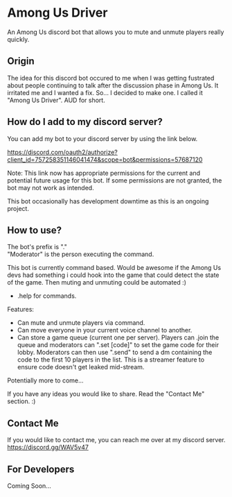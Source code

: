 # Among Us Driver
An Among Us discord bot that allows you to mute and unmute players really quickly.

Origin
-----------

The idea for this discord bot occured to me when I was getting fustrated about people continuing to talk after the discussion phase in Among Us. It irritated me and I wanted a fix. So... I decided to make one. I called it "Among Us Driver". AUD for short.

How do I add to my discord server?
-----------
You can add my bot to your discord server by using the link below.

https://discord.com/oauth2/authorize?client_id=757258351146041474&scope=bot&permissions=57687120

Note: This link now has appropriate permissions for the current and potential future usage for this bot. If some permissions are not granted, the bot may not work as intended.

This bot occasionally has development downtime as this is an ongoing project. 

How to use?
-----------
The bot's prefix is "."  
"Moderator" is the person executing the command.

This bot is currently command based. Would be awesome if the Among Us devs had something i could hook into the game that could detect the state of the game. Then muting and unmuting could be automated :)

* .help for commands.

Features:
* Can mute and unmute players via command.
* Can move everyone in your current voice channel to another.
* Can store a game queue (current one per server). Players can .join the queue and moderators can ".set [code]" to set the game code for their lobby. Moderators can then use ".send" to send a dm containing the code to the first 10 players in the list. This is a streamer feature to ensure code doesn't get leaked mid-stream.

Potentially more to come...

If you have any ideas you would like to share. Read the "Contact Me" section. :)

Contact Me
-----------
If you would like to contact me, you can reach me over at my discord server. https://discord.gg/WAV5v47

For Developers
-----------
Coming Soon...
